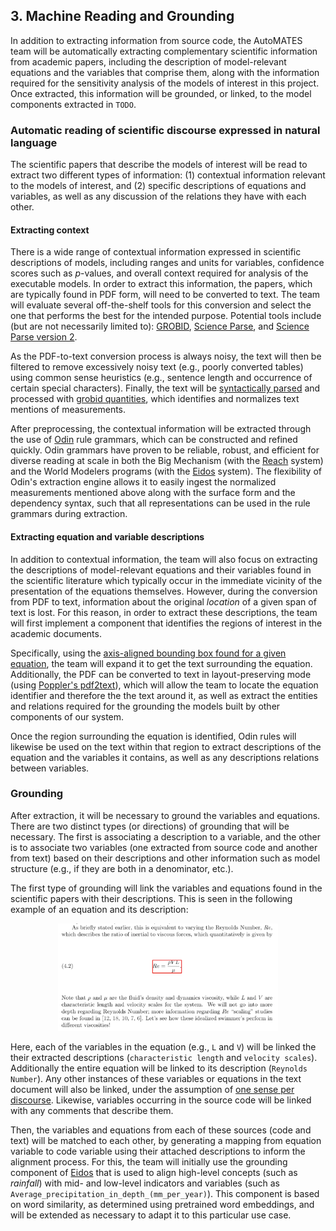 ## 3. Machine Reading and Grounding

In addition to extracting information from source code, the AutoMATES
team will be automatically extracting complementary scientific
information from academic papers, including the description of
model-relevant equations and the variables that comprise them, along with
the information required for the sensitivity analysis of the models of
interest in this project.  Once extracted, this information will be
grounded, or linked, to the model components extracted in `TODO`.

### Automatic reading of scientific discourse expressed in natural language

The scientific papers that describe the models of interest will be read
to extract two different types of information: (1) contextual
information relevant to the models of interest, and (2) specific
descriptions of equations and variables, as well as any discussion of the
relations they have with each other.

#### Extracting context

There is a wide range of contextual information expressed in scientific
descriptions of models, including ranges and units for variables,
confidence scores such as *p*-values, and overall context required for
analysis of the executable models. In order to extract this
information, the papers, which are typically found in PDF form, will
need to be converted to text. The team will evaluate several
off-the-shelf tools for this conversion and select the one that performs
the best for the intended purpose. Potential tools include (but are not
necessarily limited to): [GROBID](https://github.com/kermitt2/grobid),
[Science Parse](https://github.com/allenai/science-parse), and [Science
Parse version 2](https://github.com/allenai/spv2).

As the PDF-to-text conversion process is always noisy, the text will
then be filtered to remove excessively noisy text (e.g., poorly
converted tables) using common sense heuristics (e.g., sentence length
and occurrence of certain special characters). Finally, the text will be [syntactically parsed](https://github.com/clulab/processors) and processed with 
[grobid quantities](https://github.com/kermitt2/grobid-quantities), which 
identifies and normalizes text mentions of measurements.  


After preprocessing, the contextual information will be extracted
through the use of
[Odin](http://www.lrec-conf.org/proceedings/lrec2016/pdf/32_Paper.pdf)
rule grammars, which can be constructed and refined quickly.  Odin
grammars have proven to be reliable, robust, and efficient for diverse
reading at scale in both the Big Mechanism (with the
[Reach](https://academic.oup.com/database/article/2018/1/bay098/5107029)
system) and the World Modelers programs (with the
[Eidos](https://github.com/clulab/eidos/) system).  The flexibility of
Odin's extraction engine allows it to easily ingest the normalized
measurements mentioned above along with the surface form and the dependency 
syntax, such that all representations can be used in the rule grammars during 
extraction.

#### Extracting equation and variable descriptions

In addition to contextual information, the team will also focus on
extracting the descriptions of model-relevant equations and their
variables found in the scientific literature which typically occur in
the immediate vicinity of the presentation of the equations themselves.
However, during the conversion from PDF to text, information about the
original _location_ of a given span of text is lost. For this reason, in
order to extract these descriptions, the team will first implement a
component that identifies the regions of interest in the academic
documents.

Specifically, using the [axis-aligned bounding box found for a given
equation](#equation-detection), the team will expand it to get the text
surrounding the equation.  Additionally, the PDF can be converted to
text in layout-preserving mode (using [Poppler's
pdf2text](https://poppler.freedesktop.org/)), which will allow the team
to locate the equation identifier and therefore the the text around it,
as well as extract the entities and relations required for the grounding
the models built by other components of our system.

Once the region surrounding the equation is identified, Odin rules will likewise
be used on the text within that region to extract descriptions of the equation and
the variables it contains, as well as any descriptions relations
between variables.  



<!---This component is divided in two submodules. The first is in charge of
acquiring information such as ranges and units for variables, confidence
scores such as *p*-values, and overall context required for the
automatic execution of our executable models. The second is responsible
for identifying sections of the document that describe equations and
variables, as well as extracting the relevant descriptions from those
sections of text.

<!---This includes the extraction of text from PDF files, optionally
preserving the document layout information. It also involves the
development of grammars designed for the automatic extraction of the
information of interest. It is important for this component to
comunicate with other steps in the equation extraction pipeline for the
acquisition of axis aligned bounding boxes (AABB) that will be required
for the identification of the relevant sections of text, as well as the
equations themselves and the variables that compose them.-->

### Grounding

After extraction, it will be necessary to ground the variables and equations.
There are two distinct types (or directions) of grounding that will be necessary.  The first 
is associating a description to a variable, and the other is to associate 
two variables (one extracted from source code and another from text) based on 
their descriptions and other information such as model structure (e.g., if they 
are both in a denominator, etc.).

The first type of grounding will link the variables and equations found
in the scientific papers with their descriptions.  This is seen in the following
example of an equation and its description: 

<p align="center">
<img src="figs/reynolds_number_equation_screenshot.png" width="70%">
</p>

Here, each of the variables in the equation (e.g., `L` and `V`) will be linked
the their extracted descriptions (`characteristic length` and `velocity
scales`).  Additionally the entire equation will be linked to its description
(`Reynolds Number`).  Any other instances of these variables or equations in the
text document will also be linked, under the assumption of 
[one sense per discourse](http://aclweb.org/anthology/H92-1045).
Likewise, variables occurring in the source code will be linked with any comments
that describe them.

Then, the variables and equations from each of these sources (code and text) will
be matched to each other, by generating a mapping from equation variable to code
variable using their attached descriptions to inform the alignment process.  For this, 
the team will initially use the grounding component of [Eidos](https://github.com/clulab/eidos) 
that is used to align high-level concepts (such as _rainfall_) with mid- and 
low-level indicators and variables (such as `Average_precipitation_in_depth_(mm_per_year)`).
This component is based on word similarity, as determined using pretrained word embeddings, 
and will be extended as necessary to adapt it to this particular use case.
